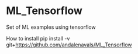 # ML_Tensorflow
Set of ML examples using tensorflow

How to install 
pip install -v git+https://github.com/andalenavals/ML_Tensorflow
